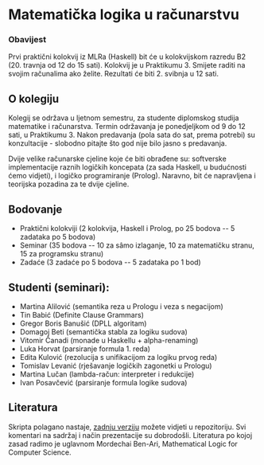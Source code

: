 # Matematička logika u računarstvu

### Obavijest

Prvi praktični kolokvij iz MLRa (Haskell) bit će u kolokvijskom razredu B2 (20. travnja od 12 do 15 sati). Kolokvij je u Praktikumu 3. Smijete raditi na svojim računalima ako želite. Rezultati će biti 2. svibnja u 12 sati.

## O kolegiju

Kolegij se održava u ljetnom semestru, za studente diplomskog studija matematike i računarstva.
Termin održavanja je ponedjeljkom od 9 do 12 sati, u Praktikumu 3.
Nakon predavanja (pola sata do sat, prema potrebi) su konzultacije - slobodno pitajte što god nije bilo jasno s predavanja.

Dvije velike računarske cjeline koje će biti obrađene su: softverske implementacije raznih logičkih koncepata
(za sada Haskell, u budućnosti ćemo vidjeti), i logičko programiranje (Prolog).
Naravno, bit će napravljena i teorijska pozadina za te dvije cjeline.

## Bodovanje

* Praktični kolokviji (2 kolokvija, Haskell i Prolog, po 25 bodova -- 5 zadataka po 5 bodova)
* Seminar (35 bodova -- 10 za sâmo izlaganje, 10 za matematičku stranu, 15 za programsku stranu)
* Zadaće (3 zadaće po 5 bodova -- 5 zadataka po 1 bod)

## Studenti (seminari):

* Martina Alilović (semantika reza u Prologu i veza s negacijom)
* Tin Babić (Definite Clause Grammars)
* Gregor Boris Banušić (DPLL algoritam)
* Domagoj Beti (semantička stabla za logiku sudova)
* Vitomir Čanadi (monade u Haskellu + alpha-renaming)
* Luka Horvat (parsiranje formula 1. reda)
* Edita Kulović (rezolucija s unifikacijom za logiku prvog reda)
* Tomislav Levanić (rješavanje logičkih zagonetki u Prologu)
* Martina Lučan (lambda-račun: interpreter i redukcije)
* Ivan Posavčević (parsiranje formula logike sudova)

## Literatura

Skripta polagano nastaje, [zadnju verziju](https://github.com/vedgar/mlr/blob/master/Skripta/main.pdf) možete vidjeti u repozitoriju. Svi komentari na sadržaj i način prezentacije su dobrodošli. Literatura po kojoj zasad radimo je uglavnom Mordechai Ben-Ari, Mathematical Logic for Computer Science.
